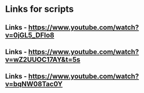 # Links for scripts 

## Links - https://www.youtube.com/watch?v=0jGL5_DFIo8
## Links - https://www.youtube.com/watch?v=wZ2UUOC17AY&t=5s
## Links - https://www.youtube.com/watch?v=bqNW08Tac0Y